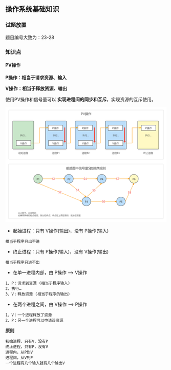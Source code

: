 ## 操作系统基础知识

### 试题放置
题目编号大致为：23-28

### 知识点
#### PV操作
**P操作：相当于请求资源、输入**

**V操作：相当于释放资源、输出**

使用PV操作和信号量可以 **实现进程间的同步和互斥**，实现资源的互斥使用。

![](pv.png)

- 起始进程：只有 V操作(输出)，没有 P操作(输入)
```
相当于程序只出不进
```

- 终止进程：只有 P操作(输入)，没有 V操作(输出)
```
相当于程序只进不出
```

- 在单一进程内部，由 P操作 —> V操作
```
1、P：请求到资源 (相当于程序输入)
2、执行…
3、V：释放资源 (相当于程序的输出)
```

- 在两个进程之间，由 V操作 —> P操作
```
1、V：一个进程释放了资源
2、P：另一个进程可以申请该资源
```

**原则**
```
初始进程，只有V，没有P
终止进程，只有P，没有V
进程内，从P到V
进程间，从V到P
一个进程有几个输入就有几个输出V
```

